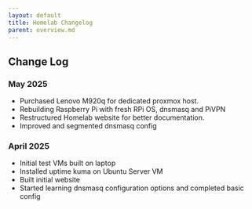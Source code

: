 ```yaml
---
layout: default
title: Homelab Changelog
parent: overview.md
---
```


## Change Log

### May 2025
- Purchased Lenovo M920q for dedicated proxmox host.
- Rebuilding Raspberry Pi with fresh RPi OS, dnsmasq and PiVPN
- Restructured Homelab website for better documentation.
- Improved and segmented dnsmasq config

### April 2025
- Initial test VMs built on laptop
- Installed uptime kuma on Ubuntu Server VM
- Built initial website
- Started learning dnsmasq configuration options and completed basic config